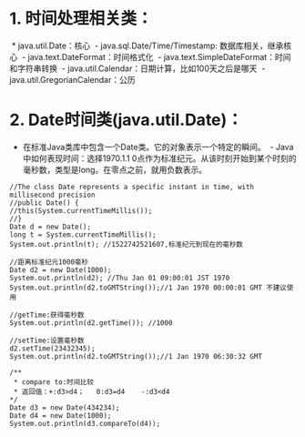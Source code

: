 # 1. 时间处理相关类：
 
  * java.util.Date：核心
  - java.sql.Date/Time/Timestamp: 数据库相关，继承核心
  - java.text.DateFormat：时间格式化
  - java.text.SimpleDateFormat：时间和字符串转换
  - java.util.Calendar：日期计算，比如100天之后是哪天
  - java.util.GregorianCalendar：公历

# 2. Date时间类(java.util.Date)：
  - 在标准Java类库中包含一个Date类。它的对象表示一个特定的瞬间。
  - Java中如何表现时间：选择1970.1.1 0点作为标准纪元。从该时刻开始到某个时刻的毫秒数，类型是long。在零点之前，就用负数表示。
```
//The class Date represents a specific instant in time, with millisecond precision
//public Date() {
//this(System.currentTimeMillis());
//}
Date d = new Date();
long t = System.currentTimeMillis();
System.out.println(t); //1522742521607,标准纪元到现在的毫秒数
		
//距离标准纪元1000毫秒
Date d2 = new Date(1000);
System.out.println(d2); //Thu Jan 01 09:00:01 JST 1970
System.out.println(d2.toGMTString());//1 Jan 1970 00:00:01 GMT 不建议使用
		
//getTime:获得毫秒数
System.out.println(d2.getTime()); //1000
		
//setTime:设置毫秒数
d2.setTime(23432345);
System.out.println(d2.toGMTString());//1 Jan 1970 06:30:32 GMT
		
/**
 * compare to:时间比较
 * 返回值：+:d3>d4；   0:d3=d4    -:d3<d4
*/
Date d3 = new Date(434234);
Date d4 = new Date(1000);
System.out.println(d3.compareTo(d4));
```

